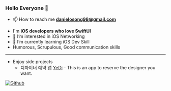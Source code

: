 

### Hello Everyone 👋   
- 📫 How to reach me **danielosong98@gmail.com**
* I`m **iOS developers who love SwiftUI**
* 👀 I’m interested in iOS Networking
* 🌱 I’m currently learning iOS Dev Skill
* Humorous, Scrupulous, Good communication skills 

* * * 
* Enjoy side projects   
  - 디자이너 예약 앱 [YeDi](https://github.com/songseongwook/final-yedi) - This is an app to reserve the designer you want.   
 
[![Github](https://www.codenary.co.kr/widget/github/api?username=송성욱)](https://www.codenary.co.kr/user-profile/detail/송성욱?github_ride=true&utm_source=github)


